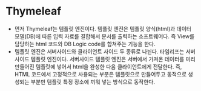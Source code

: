 # Thymeleaf

- 먼저 Thymeleaf는 템플릿 엔진이다. 템플릿 엔진은 템플릿 양식(html)과 데이터 모델(DB)에 따른 입력 자료를 결합해서 문서를 출력하는 소프트웨어다. 즉 View를 담당하는 html 코드와 DB Logic code를 합쳐주는 기능을 한다.
- 템플릿 엔진은 서버사이드와 클라이언트 사이드 두 종류로 나뉜다. 타임리프는 서버사이드 템플릿 엔진이다. 서버사이드 템플릿 엔진은 서버에서 가져온 데이터를 미리 만들어진 템플릿에 넣어서 html을 완성한 다음 클라이언트에게 전달한다. 즉, HTML 코드에서 고정적으로 사용되는 부분은 템플릿으로 만들어두고 동적으로 생성되는 부분만 템플릿 특정 장소에 끼워 넣는 방식으로 동작한다.